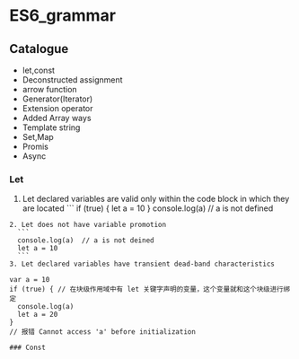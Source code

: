 # ES6_grammar


## Catalogue
  * let,const
  * Deconstructed assignment 
  * arrow function
  * Generator(Iterator)
  * Extension operator
  * Added Array ways
  * Template string
  * Set,Map
  * Promis
  * Async

### Let
  1. Let declared variables are valid only within the code block in which they are located
    ```
    if (true) {
      let a = 10
    }
    console.log(a) // a is not defined

  ```
  2. Let does not have variable promotion
    ```
    console.log(a)  // a is not deined
    let a = 10
    ```
  3. Let declared variables have transient dead-band characteristics
  ```
    var a = 10
    if (true) { // 在块级作用域中有 let 关键字声明的变量，这个变量就和这个块级进行绑定
      console.log(a)
      let a = 20
    }
    // 报错 Cannot access 'a' before initialization

  ```
### Const


